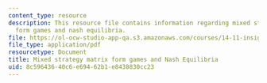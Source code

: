 ```yaml
---
content_type: resource
description: This resource file contains information regarding mixed strategy matrix
  form games and nash equilibria.
file: https://ol-ocw-studio-app-qa.s3.amazonaws.com/courses/14-11-insights-from-game-theory-into-social-behavior-fall-2013/8c59643640c6e69462b1e8438830cc23_MIT14_11F13_Mixed_strategy.pdf
file_type: application/pdf
resourcetype: Document
title: Mixed strategy matrix form games and Nash Equilibria
uid: 8c596436-40c6-e694-62b1-e8438830cc23
---
```

